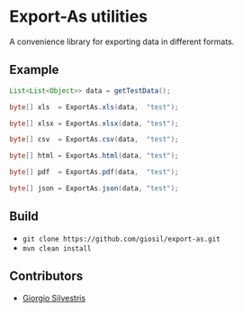 # Export-As utilities

A convenience library for exporting data in different formats.

## Example

```java
List<List<Object>> data = getTestData();

byte[] xls  = ExportAs.xls(data,  "test");

byte[] xlsx = ExportAs.xlsx(data, "test");

byte[] csv  = ExportAs.csv(data,  "test");

byte[] html = ExportAs.html(data, "test");

byte[] pdf  = ExportAs.pdf(data,  "test");

byte[] json = ExportAs.json(data, "test");
```

## Build

- `git clone https://github.com/giosil/export-as.git`
- `mvn clean install`

## Contributors

* [Giorgio Silvestris](https://github.com/giosil)
